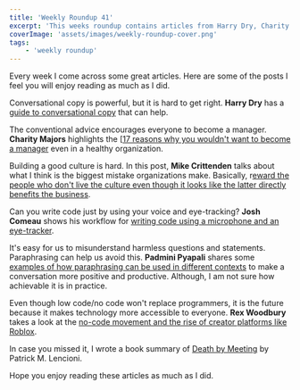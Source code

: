 ```yaml
---
title: 'Weekly Roundup 41'
excerpt: 'This weeks roundup contains articles from Harry Dry, Charity Majors, Mike Crittenden, Josh Comeau, Padmini Pyapali and Rex Woodbury'
coverImage: 'assets/images/weekly-roundup-cover.png'
tags:
    - 'weekly roundup'
---
```


Every week I come across some great articles. Here are some of the posts I feel you will enjoy reading as much as I did.

Conversational copy is powerful, but it is hard to get right. **Harry Dry** has a [guide to conversational copy](https://marketingexamples.com/copywriting/conversational/) that can help.

The conventional advice encourages everyone to become a manager. **Charity Majors** highlights the [[17 reasons why you wouldn't want to become a manager](https://charity.wtf/2019/09/08/reasons-not-to-be-a-manager/) even in a healthy organization.

Building a good culture is hard. In this post, **Mike Crittenden** talks about what I think is the biggest mistake organizations make. Basically, r[eward the people who don't live the culture even though it looks like the latter directly benefits the business](https://critter.blog/2020/10/15/the-hero-culture-conundrum/).

Can you write code just by using your voice and eye-tracking? **Josh Comeau** shows his workflow for [writing code using a microphone and an eye-tracker](https://joshwcomeau.com/accessibility/hands-free-coding/).

It's easy for us to misunderstand harmless questions and statements. Paraphrasing can help us avoid this. **Padmini Pyapali** shares some [examples of how paraphrasing can be used in different contexts](https://smallbigideas.substack.com/p/no-more-misunderstandings) to make a conversation more positive and productive. Although, I am not sure how achievable it is in practice.

Even though low code/no code won't replace programmers, it is the future because it makes technology more accessible to everyone. **Rex Woodbury** takes a look at the [no-code movement and the rise of creator platforms like Roblox](https://digitalnative.substack.com/p/roblox-airtable-and-the-building).

In case you missed it, I wrote a book summary of [Death by Meeting](https://www.discoveriesinbookland.com/blog/death-meeting) by Patrick M. Lencioni.

Hope you enjoy reading these articles as much as I did.
